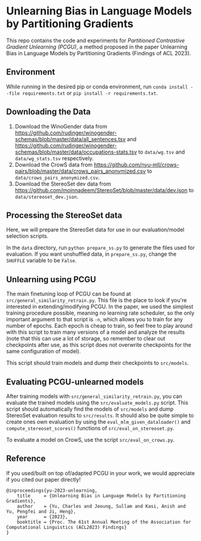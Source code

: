 # Unlearning Bias in Language Models by Partitioning Gradients

This repo contains the code and experiments for _Partitioned Contrastive Gradient Unlearning (PCGU)_, a method proposed in the paper Unlearning Bias in Language Models by Partitioning Gradients (Findings of ACL 2023). 

## Environment
While running in the desired pip or conda environment, run `conda install --file requirements.txt` or `pip install -r requirements.txt`. 

## Downloading the Data
1. Download the WinoGender data from https://github.com/rudinger/winogender-schemas/blob/master/data/all_sentences.tsv and https://github.com/rudinger/winogender-schemas/blob/master/data/occupations-stats.tsv to `data/wg.tsv` and `data/wg_stats.tsv` respectively.
2. Download the CrowS data from https://github.com/nyu-mll/crows-pairs/blob/master/data/crows_pairs_anonymized.csv to `data/crows_pairs_anonymized.csv`.
3. Download the StereoSet dev data from https://github.com/moinnadeem/StereoSet/blob/master/data/dev.json to `data/stereoset_dev.json`. 

## Processing the StereoSet data
Here, we will prepare the StereoSet data for use in our evaluation/model selection scripts. 

In the `data` directory, run `python prepare_ss.py` to generate the files used for evaluation. If you want unshuffled data, in `prepare_ss.py`, change the `SHUFFLE` variable to be `False`. 

## Unlearning using PCGU
The main finetuning loop of PCGU can be found at `src/general_similarity_retrain.py`. This file is the place to look if you're interested in extending/modifying PCGU. In the paper, we used the simplest training procedure possible, meaning no learning rate scheduler, so the only important argument to that script is `-n`, which allows you to train for any number of epochs. Each epoch is cheap to train, so feel free to play around with this script to train many versions of a model and analyze the results (note that this can use a lot of storage, so remember to clear out checkpoints after use, as this script does not overwrite checkpoints for the same configuration of model). 

This script should train models and dump their checkpoints to `src/models`. 

## Evaluating PCGU-unlearned models
After training models with `src/general_similarity_retrain.py`, you can evaluate the trained models using the `src/evaluate_models.py` script. This script should automatically find the models of `src/models` and dump StereoSet evaluation results to `src/results`. It should also be quite simple to create ones own evaluation by using the `eval_mlm_given_dataloader()` and `compute_stereoset_scores()` functions of `src/eval_on_stereoset.py`. 

To evaluate a model on CrowS, use the script `src/eval_on_crows.py`. 

## Reference
If you used/built on top of/adapted PCGU in your work, we would appreciate if you cited our paper directly! 
```
@inproceedings{yu-2023-unlearning,
    title     = {Unlearning Bias in Language Models by Partitioning Gradients},
    author    = {Yu, Charles and Jeoung, Sullam and Kasi, Anish and Yu, Pengfei and Ji, Heng},
    year      = {2023},
    booktitle = {Proc. The 61st Annual Meeting of the Association for Computational Linguistics (ACL2023) Findings}
}
```